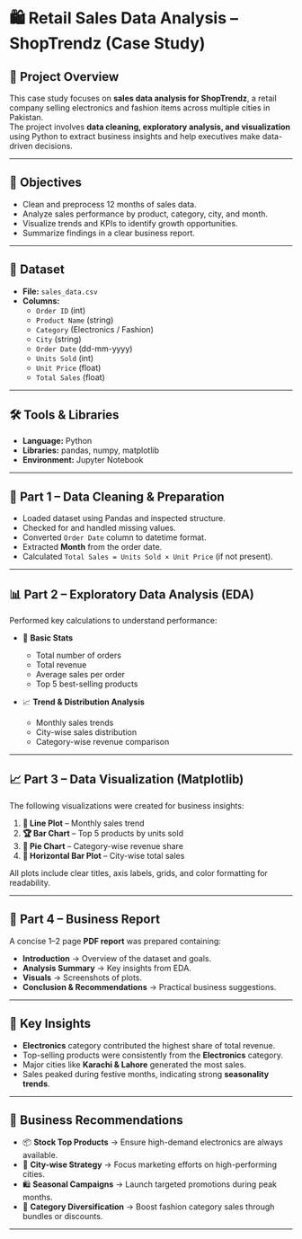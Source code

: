 # 🛍️ Retail Sales Data Analysis – ShopTrendz (Case Study)

## 📌 Project Overview
This case study focuses on **sales data analysis for ShopTrendz**, a retail company selling electronics and fashion items across multiple cities in Pakistan.  
The project involves **data cleaning, exploratory analysis, and visualization** using Python to extract business insights and help executives make data-driven decisions.

---

## 🧭 Objectives
- Clean and preprocess 12 months of sales data.  
- Analyze sales performance by product, category, city, and month.  
- Visualize trends and KPIs to identify growth opportunities.  
- Summarize findings in a clear business report.

---

## 📂 Dataset
- **File:** `sales_data.csv`  
- **Columns:**  
  - `Order ID` (int)  
  - `Product Name` (string)  
  - `Category` (Electronics / Fashion)  
  - `City` (string)  
  - `Order Date` (dd-mm-yyyy)  
  - `Units Sold` (int)  
  - `Unit Price` (float)  
  - `Total Sales` (float)

---

## 🛠️ Tools & Libraries
- **Language:** Python  
- **Libraries:** pandas, numpy, matplotlib  
- **Environment:** Jupyter Notebook

---

## 🧹 Part 1 – Data Cleaning & Preparation
- Loaded dataset using Pandas and inspected structure.  
- Checked for and handled missing values.  
- Converted `Order Date` column to datetime format.  
- Extracted **Month** from the order date.  
- Calculated `Total Sales = Units Sold × Unit Price` (if not present).  

---

## 📊 Part 2 – Exploratory Data Analysis (EDA)
Performed key calculations to understand performance:

- 📝 **Basic Stats**  
  - Total number of orders  
  - Total revenue  
  - Average sales per order  
  - Top 5 best-selling products

- 📈 **Trend & Distribution Analysis**  
  - Monthly sales trends  
  - City-wise sales distribution  
  - Category-wise revenue comparison

---

## 📈 Part 3 – Data Visualization (Matplotlib)
The following visualizations were created for business insights:

1. **📅 Line Plot** – Monthly sales trend  
2. **🏆 Bar Chart** – Top 5 products by units sold  
3. **🥧 Pie Chart** – Category-wise revenue share  
4. **🌆 Horizontal Bar Plot** – City-wise total sales  

All plots include clear titles, axis labels, grids, and color formatting for readability.

---

## 📝 Part 4 – Business Report
A concise 1–2 page **PDF report** was prepared containing:

- **Introduction** → Overview of the dataset and goals.  
- **Analysis Summary** → Key insights from EDA.  
- **Visuals** → Screenshots of plots.  
- **Conclusion & Recommendations** → Practical business suggestions.

---

## 📌 Key Insights
- **Electronics** category contributed the highest share of total revenue.  
- Top-selling products were consistently from the **Electronics** category.  
- Major cities like **Karachi & Lahore** generated the most sales.  
- Sales peaked during festive months, indicating strong **seasonality trends**.

---

## 🚀 Business Recommendations
- 📦 **Stock Top Products** → Ensure high-demand electronics are always available.  
- 🏬 **City-wise Strategy** → Focus marketing efforts on high-performing cities.  
- 🛍️ **Seasonal Campaigns** → Launch targeted promotions during peak months.  
- 🧠 **Category Diversification** → Boost fashion category sales through bundles or discounts.

---
